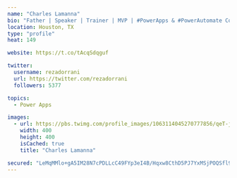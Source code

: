 ```yaml
---
name: "Charles Lamanna"
bio: "Father | Speaker | Trainer | MVP | #PowerApps & #PowerAutomate Community Super User | YouTuber Right-pointing triangle http://youtube.com/c/rezadorrani | Learn - Share - Clockwise rightwards and leftwards open circle arrows"
location: Houston, TX
type: "profile"
heat: 149

website: https://t.co/tAcqSdqguf

twitter:
  username: rezadorrani
  url: https://twitter.com/rezadorrani
  followers: 5377

topics:
  - Power Apps

images:
  - url: https://pbs.twimg.com/profile_images/1063114045270777856/qeT-jpWr_400x400.jpg
    width: 400
    height: 400
    isCached: true
    title: "Charles Lamanna"

secured: "LeMqMMlo+gA5IM28N7cPDLLcC49FYp3eI4B/Hqxw8CthD5PJ7YxMSjPOQSfl9Faoe5rD6l15GPzarnzuLROTUeepGitkjZqR6HLl4wJ6CUzHaENc2ddOZVIQm4IjfnjkipFD0OEsbWYzyzUMwLgc5e4voxZejDzWn/RikpyNpij4vIygPHQY/aERsm2IVEpTGZvU3YTopDeyuMOWU40sgh2zdCZ8m2/FMEzY+KR1LZpi4tylJ8DNvEc2nMZl4mV4MUDTGmOaH5JAoc7r9oVMq4NR4LjwKKjxYeEitg+I3X/YWA/+OOMAButV5js94BYR6naVGcn0nFsmhOmvvF56gRQExjPYaVsoKKZ0nd4+TOebn7PORLGz5jpE0eGzKnJdS0UsZMOJihqQRhLHEdWppyzbbAHjl+ByGgIFBAhnkSQ=;52X+pXKm5A58PH7qLuGGUg=="
---
```


